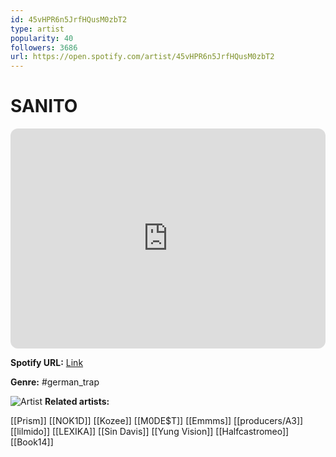 ```yaml
---
id: 45vHPR6n5JrfHQusM0zbT2
type: artist
popularity: 40
followers: 3686
url: https://open.spotify.com/artist/45vHPR6n5JrfHQusM0zbT2
---
```

# SANITO

<iframe style="border-radius:12px" src="https://open.spotify.com/embed/artist/45vHPR6n5JrfHQusM0zbT2" width="100%" height="352" frameBorder="0" allowfullscreen="" allow="autoplay; clipboard-write; encrypted-media; fullscreen; picture-in-picture" loading="lazy"></iframe>

**Spotify URL:** [Link](https://open.spotify.com/artist/45vHPR6n5JrfHQusM0zbT2)

**Genre:**  #german_trap

![Artist](https://i.scdn.co/image/ab6761610000e5ebf5bd0cf363b0ab1545e7eccb)
**Related artists:**

[[Prism]]
[[NOK1D]]
[[Kozee]]
[[M0DE$T]]
[[Emmms]]
[[producers/A3]]
[[lilmido]]
[[LEXIKA]]
[[Sin Davis]]
[[Yung Vision]]
[[Halfcastromeo]]
[[Book14]]
